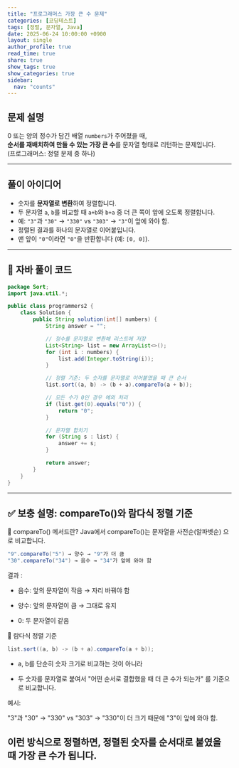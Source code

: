 ```yaml
---
title: "프로그래머스 가장 큰 수 문제"
categories: [코딩테스트]
tags: [정렬, 문자열, Java]
date: 2025-06-24 10:00:00 +0900
layout: single
author_profile: true
read_time: true
share: true
show_tags: true         
show_categories: true 
sidebar:
  nav: "counts"
---
```


## 문제 설명

0 또는 양의 정수가 담긴 배열 `numbers`가 주어졌을 때,  
**순서를 재배치하여 만들 수 있는 가장 큰 수**를 문자열 형태로 리턴하는 문제입니다.  
(프로그래머스: 정렬 문제 중 하나)

---

## 풀이 아이디어

- 숫자를 **문자열로 변환**하여 정렬합니다.
- 두 문자열 `a`, `b`를 비교할 때 `a+b`와 `b+a` 중 더 큰 쪽이 앞에 오도록 정렬합니다.
- 예: `"3"`과 `"30"` → `"330"` vs `"303"` → `"3"`이 앞에 와야 함.
- 정렬된 결과를 하나의 문자열로 이어붙입니다.
- 맨 앞이 `"0"`이라면 `"0"`을 반환합니다 (예: `[0, 0]`).

---

## 📄 자바 풀이 코드

```java
package Sort;
import java.util.*;

public class programmers2 {
    class Solution {
        public String solution(int[] numbers) {
            String answer = "";

            // 정수를 문자열로 변환해 리스트에 저장
            List<String> list = new ArrayList<>();
            for (int i : numbers) {
                list.add(Integer.toString(i));
            }

            // 정렬 기준: 두 숫자를 문자열로 이어붙였을 때 큰 순서
            list.sort((a, b) -> (b + a).compareTo(a + b));

            // 모든 수가 0인 경우 예외 처리
            if (list.get(0).equals("0")) {
                return "0";
            }

            // 문자열 합치기
            for (String s : list) {
                answer += s;
            }

            return answer;
        }
    }
}
```
---
## ✅ 보충 설명: compareTo()와 람다식 정렬 기준
🔹 compareTo() 메서드란?
Java에서 compareTo()는 문자열을 사전순(알파벳순) 으로 비교합니다.

```java
"9".compareTo("5") → 양수 → "9"가 더 큼  
"30".compareTo("34") → 음수 → "34"가 앞에 와야 함
```
결과 :

* 음수: 앞의 문자열이 작음 → 자리 바꿔야 함

* 양수: 앞의 문자열이 큼 → 그대로 유지

* 0: 두 문자열이 같음

🔹 람다식 정렬 기준

```java
list.sort((a, b) -> (b + a).compareTo(a + b));
```

* a, b를 단순히 숫자 크기로 비교하는 것이 아니라

* 두 숫자를 문자열로 붙여서 "어떤 순서로 결합했을 때 더 큰 수가 되는가" 를 기준으로 비교합니다.

예시:

"3"과 "30" →
"330" vs "303" → "330"이 더 크기 때문에 "3"이 앞에 와야 함.

이런 방식으로 정렬하면, 정렬된 숫자를 순서대로 붙였을 때 가장 큰 수가 됩니다.
---
